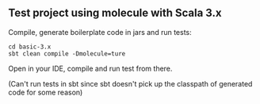 ## Test project using molecule with Scala 3.x

Compile, generate boilerplate code in jars and run tests:

    cd basic-3.x
    sbt clean compile -Dmolecule=ture

Open in your IDE, compile and run test from there. 

(Can't run tests in sbt since sbt doesn't pick up the classpath of generated code for some reason)